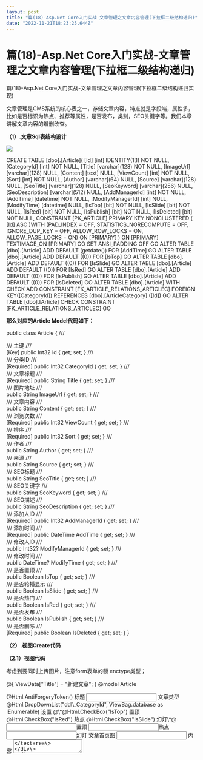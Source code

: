 ```yaml
---
layout: post
title: "篇(18)-Asp.Net Core入门实战-文章管理之文章内容管理(下拉框二级结构递归)"
date: "2022-11-21T18:23:25.644Z"
---
```

篇(18)-Asp.Net Core入门实战-文章管理之文章内容管理(下拉框二级结构递归)
=============================================

篇(18)-Asp.Net Core入门实战-文章管理之文章内容管理(下拉框二级结构递归实现)

文章管理是CMS系统的核心表之一，存储文章内容，特点就是字段端，属性多，比如是否标识为热点、推荐等属性，是否发布，类别，SEO关键字等。我们本章讲解文章内容的增删改查。

**（1）.文章Sql表结构设计**

![](https://img2022.cnblogs.com/blog/39139/202211/39139-20221121150147334-1486688426.jpg)

CREATE TABLE \[dbo\].\[Article\](
\[Id\] \[int\] IDENTITY(1,1) NOT NULL,
\[CategoryId\] \[int\] NOT NULL,
\[Title\] \[varchar\](128) NOT NULL,
\[ImageUrl\] \[varchar\](128) NULL,
\[Content\] \[text\] NULL,
\[ViewCount\] \[int\] NOT NULL,
\[Sort\] \[int\] NOT NULL,
\[Author\] \[varchar\](64) NULL,
\[Source\] \[varchar\](128) NULL,
\[SeoTitle\] \[varchar\](128) NULL,
\[SeoKeyword\] \[varchar\](256) NULL,
\[SeoDescription\] \[varchar\](512) NULL,
\[AddManagerId\] \[int\] NOT NULL,
\[AddTime\] \[datetime\] NOT NULL,
\[ModifyManagerId\] \[int\] NULL,
\[ModifyTime\] \[datetime\] NULL,
\[IsTop\] \[bit\] NOT NULL,
\[IsSlide\] \[bit\] NOT NULL,
\[IsRed\] \[bit\] NOT NULL,
\[IsPublish\] \[bit\] NOT NULL,
\[IsDeleted\] \[bit\] NOT NULL,
CONSTRAINT \[PK\_ARTICLE\] PRIMARY KEY NONCLUSTERED
(
\[Id\] ASC
)WITH (PAD\_INDEX \= OFF, STATISTICS\_NORECOMPUTE \= OFF, IGNORE\_DUP\_KEY \= OFF, ALLOW\_ROW\_LOCKS \= ON, ALLOW\_PAGE\_LOCKS \= ON) ON \[PRIMARY\]
) ON \[PRIMARY\] TEXTIMAGE\_ON \[PRIMARY\]
GO
SET ANSI\_PADDING OFF
GO
ALTER TABLE \[dbo\].\[Article\] ADD DEFAULT (getdate()) FOR \[AddTime\]
GO
ALTER TABLE \[dbo\].\[Article\] ADD DEFAULT ((0)) FOR \[IsTop\]
GO
ALTER TABLE \[dbo\].\[Article\] ADD DEFAULT ((0)) FOR \[IsSlide\]
GO
ALTER TABLE \[dbo\].\[Article\] ADD DEFAULT ((0)) FOR \[IsRed\]
GO
ALTER TABLE \[dbo\].\[Article\] ADD DEFAULT ((0)) FOR \[IsPublish\]
GO
ALTER TABLE \[dbo\].\[Article\] ADD DEFAULT ((0)) FOR \[IsDeleted\]
GO
ALTER TABLE \[dbo\].\[Article\] WITH CHECK ADD CONSTRAINT \[FK\_ARTICLE\_RELATIONS\_ARTICLEC\] FOREIGN KEY(\[CategoryId\])
REFERENCES \[dbo\].\[ArticleCategory\] (\[Id\])
GO
ALTER TABLE \[dbo\].\[Article\] CHECK CONSTRAINT \[FK\_ARTICLE\_RELATIONS\_ARTICLEC\]
GO

**那么对应的Article Model代码如下：**

public class Article
{
/// <summary>
/// 主键
/// </summary>
\[Key\]
public Int32 Id { get; set; }
/// <summary>
/// 分类ID
/// </summary>
\[Required\]
public Int32 CategoryId { get; set; }
/// <summary>
/// 文章标题
/// </summary>
\[Required\]
public String Title { get; set; }
/// <summary>
/// 图片地址
/// </summary>
public String ImageUrl { get; set; }
/// <summary>
/// 文章内容
/// </summary>
public String Content { get; set; }
/// <summary>
/// 浏览次数
/// </summary>
\[Required\]
public Int32 ViewCount { get; set; }
/// <summary>
/// 排序
/// </summary>
\[Required\]
public Int32 Sort { get; set; }
/// <summary>
/// 作者
/// </summary>
public String Author { get; set; }
/// <summary>
/// 来源
/// </summary>
public String Source { get; set; }
/// <summary>
/// SEO标题
/// </summary>
public String SeoTitle { get; set; }
/// <summary>
/// SEO关键字
/// </summary>
public String SeoKeyword { get; set; }
/// <summary>
/// SEO描述
/// </summary>
public String SeoDescription { get; set; }
/// <summary>
/// 添加人ID
/// </summary>
\[Required\]
public Int32 AddManagerId { get; set; }
/// <summary>
/// 添加时间
/// </summary>
\[Required\]
public DateTime AddTime { get; set; }
/// <summary>
/// 修改人ID
/// </summary>
public Int32? ModifyManagerId { get; set; }
/// <summary>
/// 修改时间
/// </summary>
public DateTime? ModifyTime { get; set; }
/// <summary>
/// 是否置顶
/// </summary>
public Boolean IsTop { get; set; }
/// <summary>
/// 是否轮播显示
/// </summary>
public Boolean IsSlide { get; set; }
/// <summary>
/// 是否热门
/// </summary>
public Boolean IsRed { get; set; }
/// <summary>
/// 是否发布
/// </summary>
public Boolean IsPublish { get; set; }
/// <summary>
/// 是否删除
/// </summary>
\[Required\]
public Boolean IsDeleted { get; set; }
}

**（2）.视图Create代码**

**（2.1）视图代码**

考虑到要同时上传图片，注意form表单的额 enctype类型；

@{ ViewData\["Title"\] = "新建文章"; }
@model Article
<form action\="/Article/Create" method\="post" enctype\="multipart/form-data"\>
@Html.AntiForgeryToken()
<div\>
<label asp-for\="Title"\>标题</label\>
<div\>
<input type\="text" asp-for\="Title" name\="Title" placeholder\="请输入标题"\>
</div\>
</div\>
<div\>
<label asp-for\="CategoryId"\>文章类型</label\>
<div\>
@Html.DropDownList("ddl\_CategoryId", ViewBag.database as IEnumerable<SelectListItem\>)
</div\>
</div\>
<div\>
<label\>设置</label\>
<div\>
@\*@Html.CheckBox("IsTop") 置顶
@Html.CheckBox("IsRed") 热点
@Html.CheckBox("IsSlide") 幻灯\*@
<input type\="checkbox" name\="IsTop" asp-for\="IsTop" />置顶
<input type\="checkbox" name\="IsRed" asp-for\="IsRed"/>热点
<input type\="checkbox" name\="IsSlide" asp-for\="IsSlide" />幻灯
</div\>
</div\>
<div\>
<label asp-for\="ImageUrl"\>文章首页图</label\>
<div\>
<input type\="file" asp-for\="ImageUrl" name\="ImageUrl"/>
</div\>
</div\>
<div\>
<label asp-for\="Content"\>内容</label\>
<div\>
<textarea placeholder\="内容" asp-for\="Content" name\="Content" cols\="30" rows\="10"\></textarea\>
</div\>
</div\>
<div\>
<label asp-for\="Sort"\>排序</label\>
<div\>
<input type\="text" placeholder\="排序" asp-for\="Sort" name\="Sort" />
</div\>
</div\>
<div\>
<label asp-for\="ViewCount"\>点击量</label\>
<div\>
<input type\="text" placeholder\="点击量" asp-for\="ViewCount" name\="ViewCount" />
</div\>
</div\>
<div\>
<label asp-for\="IsPublish"\>是否发布</label\>
<div\>
<select asp-for\="IsPublish" name\="IsPublish" class\="IsPublish"\>
<option value\="False"\>否</option\>
<option value\="True" selected\>是</option\>
</select\>
</div\>
</div\>
<div\>
<label asp-for\="Author"\>作者</label\>
<div\>
<input type\="text" asp-for\="Author" name\="Author" placeholder\="作者名"\>
</div\>
</div\>
<div\>
<label asp-for\="Source"\>来源</label\>
<div\>
<input type\="text" asp-for\="Source" name\="Source" placeholder\="文章来源"\>
</div\>
</div\>
<div\>
<label asp-for\="SeoTitle"\>SEO标题</label\>
<div\>
<input type\="text" asp-for\="SeoTitle" name\="SeoTitle" placeholder\="SEO标题"\>
</div\>
</div\>
<div\>
<label asp-for\="SeoKeyword"\>SEO关键词</label\>
<div\>
<input type\="text" asp-for\="SeoKeyword" name\="SeoKeyword" placeholder\="SEO关键词"\>
</div\>
</div\>
<div\>
<label asp-for\="SeoDescription"\>SEO摘要描述</label\>
<div\>
<input type\="text" asp-for\="SeoDescription" name\="SeoDescription" placeholder\="SEO摘要描述"\>
</div\>
</div\>
<div\>
<div\>
<button type\="submit"\>确定</button\>
<button type\="reset"\>重置</button\>
</div\>
</div\>
</form\>

**（2.2）视图中的下拉框的实现方式（递归和循环嵌套）**

![](https://img2022.cnblogs.com/blog/39139/202211/39139-20221121150147334-1206323220.jpg)

我想在添加文章时，实现一个具有二级层次结构的下拉框，如上图所示。所以，在对下拉框进行数据绑定时，就要费点功夫，上个章节讲文章类别管理时，的表结构就一个，分类都存在一张表中，所以要进行递归的获取子菜单或者通过循环嵌套来实现。

**递归的主要核心函数为：**

/// <summary>
/// 递归函数，实现获取子菜单
/// </summary>
/// <param name="lists">递归前的列表</param>
/// <param name="newlists">递归后的新列表</param>
/// <param name="parentId">父Id</param>
/// <returns></returns>
public static List<CategorySelectItemListView> GetChildCategory(List<CategorySelectItemListView> lists, List<CategorySelectItemListView> newlists, int parentId)
{
newlists \= new List<CategorySelectItemListView>();
List<CategorySelectItemListView> tempList = lists.Where(c => c.ParentId == parentId).ToList();
for (int i = 0; i < tempList.Count; i++)
{
CategorySelectItemListView category \= new CategorySelectItemListView();
category.Id \= tempList\[i\].Id;
category.ParentId \= tempList\[i\].ParentId;
category.Title \= tempList\[i\].Title;
category.Children \= GetChildCategory(lists, newlists, category.Id);
newlists.Add(category);
}
return newlists;
}

/// <summary>
/// 循环嵌套，实现获取子菜单
/// </summary>
/// <param name="lists">循环遍历前的列表</param>
/// <returns></returns>
public static List<CategorySelectItemListView> GetChildCategory(List<CategorySelectItemListView> lists)
{
List<CategorySelectItemListView> categorylist = new List<CategorySelectItemListView>();
for (int i = 0; i < lists.Count; i++)
{
if (0 == lists\[i\].ParentId)
categorylist.Add(lists\[i\]);
for (int j = 0; j < lists.Count; j++)
{
if (lists\[j\].ParentId == lists\[i\].Id)
lists\[i\].Children.Add(lists\[j\]);
}
}
return categorylist;
}

然后在Create和Edit的Action中去绑定对应的下拉菜单即可。

注意：List<CategorySelectItemListView> 集合的CategorySelectItemListView，这个是新建的ViewModel对象，用来专门绑定下拉菜单使用，其代码如下：

public class CategorySelectItemListView
{
public int Id { get; set; }
public string Title { get; set; }
public int ParentId { get; set; }
public List<CategorySelectItemListView> Children { get; set; }
public CategorySelectItemListView()
{
Children \= new List<CategorySelectItemListView>();
}

public CategorySelectItemListView(int id,string title,int parentid)
{
this.Id = id;
this.Title = title;
this.ParentId = parentid;
Children \= new List<CategorySelectItemListView>();
}

public CategorySelectItemListView(int id, string title, CategorySelectItemListView parent)
{
this.Id = id;
this.Title = title;
this.ParentId = parent.Id;
Children \= new List<CategorySelectItemListView>();
}

**（3）.视图Edit代码，注解部分的代码可以参考，我尝试用过，也可以达到目的，演练代码最好是用多种方式实现，查看其区别，这样掌握的牢固一些**。

@{ ViewData\["Title"\] = "编辑文章"; }
@model Article
@section Scripts{
<script type\="text/javascript" src\="~/js/jquery-3.6.1.min.js"\></script\>
<script type\="text/javascript"\>
$(document).ready(function () {
$.ajax({
type: "GET",
url: "/ArticleCategory/GetCategory",
data: "{}",
success: function (data) {
console.log(data);
var s \= '<option value="0">请选择</option>';
for (var i \= 0; i < data.length; i++) {
s += '<option value="' + data\[i\].Title + '"+>' + data\[i\].Id + '</option>';
}
$("#ArticleCategory").html(s);
}
});
});
</script\>
}

<form action\="/Article/Edit" method\="post" enctype\="multipart/form-data"\>
@Html.AntiForgeryToken()
<div\>
<label asp-for\="Title"\>标题</label\>
<div\>
<input type\="text" asp-for\="Title" name\="Title" placeholder\="请输入标题"\>
<input type\="hidden" asp-for\="Id" />
</div\>
</div\>
<div\>
<label asp-for\="CategoryId"\>文章类型</label\>
<div\>
@Html.DropDownList("ddl\_CategoryId", ViewBag.database as IEnumerable<SelectListItem\>)
</div\>
</div\>
<div\>
<label\>设置</label\>
<div\>
@\*@Html.CheckBox("IsTop", Model.IsTop,new { value = Model.IsTop}) 置顶
@Html.CheckBox("IsRed", Model.IsRed, new { value = Model.IsRed }) 热点
@Html.CheckBox("IsSlide", Model.IsSlide, new { value = Model.IsSlide }) 幻灯\*@
<input asp-for\="IsTop" />置顶
<input asp-for\="IsRed" />热点
<input asp-for\="IsSlide" />幻灯
@\*<input type\="checkbox" name\="IsTop" @(Html.Raw(@Model.IsTop ? "checked\=\\"checked\\"" : "")) asp-for\="IsTop" />置顶
<input type\="checkbox" name\="IsRed" @(Html.Raw(@Model.IsRed ? "checked\=\\"checked\\"" : "")) asp-for\="IsRed" />热点
<input type\="checkbox" name\="IsSlide" @(Html.Raw(@Model.IsSlide ? "checked\=\\"checked\\"" : "")) asp-for\="IsSlide" />幻灯\*@
@\*<input type\="checkbox" name\="IsTop" asp-for\="IsTop" />置顶
<input type\="checkbox" name\="IsRed" asp-for\="IsRed"/>热点
<input type\="checkbox" name\="IsSlide" asp-for\="IsSlide"/>幻灯\*@
</div\>
</div\>
<div\>
<label asp-for\="ImageUrl"\>文章首页图</label\>
<div\>
<input type\="file" asp-for\="ImageUrl" name\="ImageUrl" />
<label asp-for\="ImageUrl"\>@Model.ImageUrl</label\>
</div\>
</div\>
<div\>
<label asp-for\="Content"\>内容</label\>
<div\>
<textarea placeholder\="内容" asp-for\="Content" name\="Content" cols\="30" rows\="10"\></textarea\>
</div\>
</div\>
<div\>
<label asp-for\="Sort"\>排序</label\>
<div\>
<input type\="text" placeholder\="排序" asp-for\="Sort" name\="Sort" />
</div\>
</div\>
<div\>
<label asp-for\="ViewCount"\>点击量</label\>
<div\>
<input type\="text" placeholder\="点击量" asp-for\="ViewCount" name\="ViewCount" />
</div\>
</div\>
<div\>
<label asp-for\="IsPublish"\>是否发布</label\>
<div\>
<select asp-for\="IsPublish" name\="IsPublish" class\="IsPublish"\>
<option value\="False"\>否</option\>
<option value\="True" selected\>是</option\>
</select\>
</div\>
</div\>
<div\>
<label asp-for\="Author"\>作者</label\>
<div\>
<input type\="text" asp-for\="Author" name\="Author" placeholder\="作者名"\>
</div\>
</div\>
<div\>
<label asp-for\="Source"\>来源</label\>
<div\>
<input type\="text" asp-for\="Source" name\="Source" placeholder\="文章来源"\>
</div\>
</div\>
<div\>
<label asp-for\="SeoTitle"\>SEO标题</label\>
<div\>
<input type\="text" asp-for\="SeoTitle" name\="SeoTitle" placeholder\="SEO标题"\>
</div\>
</div\>
<div\>
<label asp-for\="SeoKeyword"\>SEO关键词</label\>
<div\>
<input type\="text" asp-for\="SeoKeyword" name\="SeoKeyword" placeholder\="SEO关键词"\>
</div\>
</div\>
<div\>
<label asp-for\="SeoDescription"\>SEO摘要描述</label\>
<div\>
<input type\="text" asp-for\="SeoDescription" name\="SeoDescription" placeholder\="SEO摘要描述"\>
</div\>
</div\>
<div\>
<div\>
<button type\="submit"\>确定</button\>
<button type\="reset"\>重置</button\>
</div\>
</div\>
</form\>

**（4）.视图Index列表的代码**

针对列表的显示，又专门编写了ArticeView的这个ViewModel。

![](https://img2022.cnblogs.com/blog/39139/202211/39139-20221121150147472-823072694.jpg)

public class ArticleView
{
public int Id { get; set; }
public int CategoryId { get; set; }
public string CategoryName { get; set; }
public string Title { get; set; }
public int ViewCount { get; set; }
public int Sort { get; set; }
public string Author { get; set; }
public string Source { get; set; }
public int AddManagerId { get; set; }
public DateTime AddTime { get; set; }
}

@using Humanizer;
@using RjWebCms.Db;
@using RjWebCms.Models.Articles;
@model PaginatedList<ArticleView\>
@{
ViewData\["Title"\] = "文章列表";
}
@section Scripts{
<script src\="~/js/jquery-2.1.0.min.js"\></script\>
<script type\="text/javascript"\>
function DelAll() {
var ids \= document.getElementsByName("#chk\_ids");
var arrIds \= "";
var n \= 0;
for (var i \= 0; i < ids.length; i++)
{
if (ids\[i\].checked \== true) {
arrIds += ids\[i\].value + ",";
n++;
}
}
if (n \== 0) {
alert("请选择要删除的信息");
return;
}
arrIds \= arrids.substr(0, arrIds.length \- 1);
//
if (confirm("确定要全部删除选择信息吗")) {
$.ajax({
type: "post",
url: "/Article/DeleteAll",
data: { ids: arrIds },
success: function (data, state) {
alert('删除成功!');
window.location.href \= "";
},

error: function (data, state) {
alert('删除失败');
}
});
}
}
</script\>
}
<div class\="panel panel-default todo-panel"\>
<div class\="panel-heading"\>@ViewData\["Title"\]</div\>
@Html.AntiForgeryToken()
<form asp-action\="Index" method\="get"\>
<table\>
<tr\><td\><a asp-controller\="Article" asp-action\="Create"\>添加</a\></td\></tr\>
<tr\>
<td\>查询关键词:<input type\="text" name\="SearchString" value\="@ViewData\["CurrentFilter"\]" /></td\>
<td\><input type\="submit" value\="查询" /></td\>
<td\><a asp-action\="Index"\>Back</a\></td\>
<td\><a asp-action\="DeleteAll"\>批量删除</a\></td\>
</tr\>
</table\>
</form\>
<table class\="table table-hover"\>
<thead\>
<tr\>
<td\>&#x2714;</td\>
<td\><a asp-action\="Index" asp-route-sortOrder\="@ViewData\["NameSortParm"\]" asp-route-currentFilter\="@ViewData\["CurrentFilter"\]"\>标题</a\></td\>
<td\>类别</td\>
<td\><a asp-action\="Index" asp-route-sortOrder\="@ViewData\["DateSortParm"\]" asp-route-currentFilter\="@ViewData\["CurrentFilter"\]"\>添加时间</a\></td\>
<td\>作者</td\>
<td\>操作</td\>
</tr\>
@foreach (var item in Model)
{
<tr\>
<td\><input type\="checkbox" class\="done-checkbox" name\="chk\_ids" value\="@item.Id"\></td\>
<td\>@item.Title</td\>
<td\>@item.CategoryName</td\>
<td\>@item.AddTime</td\>
<td\>@item.Author</td\>
<td\>
<a asp-action\="Details" asp-route-id\="@item.Id"\>Details</a\>
<a asp-action\="Edit" asp-route-id\="@item.Id"\>Edit</a\>
<a asp-action\="Delete" asp-route-id\="@item.Id"\>Delete</a\>
</td\>
</tr\>
}
</thead\>
</table\>
@{
var prevDisabled = !Model.HasPreviousPage ? "disabled" : "";
var nextDisabled = !Model.HasNextPage ? "disabled" : ""; ;
}

<a asp-action\="Index"
asp-route-sortOrder\="@ViewData\["CurrentSort"\]"
asp-route-pageNumber\="@(Model.PageIndex - 1)"
asp-route-currentFilter\="@ViewData\["CurrentFilter"\]"
class\="btn btn-default @prevDisabled"\>
上一页
</a\>
<a asp-action\="Index"
asp-route-sortOrder\="@ViewData\["CurrentSort"\]"
asp-route-pageNumber\="@(Model.PageIndex + 1)"
asp-route-currentFilter\="@ViewData\["CurrentFilter"\]"
class\="btn btn-default @nextDisabled"\>
下一页
</a\>
<div class\="panel-footer add-item-form"\>
<!--TODO: Add item form \-->
</div\>
</div\>

**（5）.Controller部分的全部代码，注意看代码注释**

public class ArticleController : Controller
    {
        private readonly IHostEnvironment \_hostEnvironment;
        private readonly IArticleService \_articleService;
        private readonly IArticleCategoryService \_articleCategoryService;
        private readonly AppDbContext \_appDbContext;
        public ArticleController(IArticleService articleService, IArticleCategoryService articleCategoryService,AppDbContext appDbContext,IHostEnvironment hostEnvironment)
        {
            \_hostEnvironment \= hostEnvironment;
            \_appDbContext \= appDbContext;
            \_articleService \= articleService;
            \_articleCategoryService \= articleCategoryService;
        }

        public async Task<IActionResult> Index(string sortOrder, string currentFilter, string searchString, int? pageNumber)
        {
            ViewData\["CurrentSort"\] = sortOrder;
            ViewData\["NameSortParm"\] = String.IsNullOrEmpty(sortOrder) ? "name\_desc" : "";
            ViewData\["DateSortParm"\] = sortOrder == "Date" ? "date\_desc" : "Date";

            if (searchString != null)
            {
                pageNumber \= 1;
            }
            else
            {
                searchString \= currentFilter;
            }
            ViewData\["CurrentFilter"\] = searchString;
            var article = from s in \_appDbContext.Article
                          join p in \_appDbContext.ArticleCategory on s.CategoryId equals p.Id
                          select new ArticleView { 
                            Id \= s.Id,
                            CategoryId \= s.CategoryId,
                            CategoryName \= p.Title,
                            Title \= s.Title,
                            Sort \= s.Sort,
                            AddManagerId \= s.AddManagerId,
                            AddTime \= s.AddTime,
                            Author \= s.Author,
                            Source \= s.Source,
                            ViewCount \= s.ViewCount,
                          };
            if (!string.IsNullOrEmpty(searchString))
            {
                article \= article.Where(s => s.Title.Contains(searchString));
            }
            switch (sortOrder)
            {
                case "name\_desc":
                    article \= article.OrderByDescending(s => s.Title) ;
                    break;
                case "Date":
                    article \= article.OrderBy(s => s.AddTime);
                    break;
                case "date\_desc":
                    article \= article.OrderByDescending(s => s.AddTime);
                    break;
                default:
                    article \= article.OrderBy(s => s.Title);
                    break;
            }
            int pageSize = 4;
            return View(await PaginatedList<ArticleView>.CreateAsync(article.AsNoTracking(), pageNumber ?? 1, pageSize));
        }


        \[HttpGet\]
        public async Task<IActionResult> CreateAsync()
        {
            #region 绑定类别下拉框
            var categories = await \_articleCategoryService.GetArticleCategory();//列出文章类别字典
            var categoryItems = new List<SelectListItem>()
            {
                new SelectListItem(){ Value="0",Text="全部",Selected=true}
            };
            //全部列出并转成DropDownList对象
            List<CategorySelectItemListView> list = new List<CategorySelectItemListView>();
            foreach (var category in categories)
            {
                list.Add(new CategorySelectItemListView { 
                    Id\=category.Id,
                    Title \= category.Title,
                    ParentId \= category.ParentId
                });
            }

            #region 循环嵌套调用
            //List<CategorySelectItemListView> list1 = GetChildCategory(list);
            //foreach (var li in list1)
            //{
            //    categoryItems.Add(new SelectListItem { Value = li.Id.ToString(), Text = li.Title });
            //    if (li.Children.Count > 0)
            //    { 
            //        foreach(var t in li.Children)
            //            categoryItems.Add(new SelectListItem { Value = t.Id.ToString(),Text= "|-" + t.Title });
            //    }
            //}
            #endregion

            #region  递归调用
            List<CategorySelectItemListView> list1 = GetChildCategory(list, new List<CategorySelectItemListView>(), 0);
            foreach (var li in list1)
            {
                categoryItems.Add(new SelectListItem { Value = li.Id.ToString(), Text = li.Title });
                if (li.Children.Count > 0)
                {
                    foreach (var t in li.Children)
                        categoryItems.Add(new SelectListItem { Value = t.Id.ToString(), Text = "  |-" + t.Title });
                }
            }
            #endregion

            ViewBag.database \= categoryItems;
            #endregion
            return View();
        }

        \[HttpPost\]
        \[ValidateAntiForgeryToken\]
        public async Task<IActionResult> CreateAsync(Article article,\[FromForm\]IFormCollection fromData)
        {
            //去掉对字段IsSystem的验证,IsSystem在数据库是bool类型,而前端是0和1，ModelState的验证总是报false，所以去掉对其验证
            //ModelState.Remove("IsSystem");//在View端已经解决了了bool类型，那么此行代码可以不用
            #region 下拉菜单
            string strCategoryId = Request.Form\["ddl\_CategoryId"\];
            if (!string.IsNullOrEmpty(strCategoryId))
                article.CategoryId \= int.Parse(strCategoryId);
            else
                article.CategoryId \= 0;
            #endregion

            #region 复选框
            article.IsTop \= fromData\["IsTop"\] != "false";//使用FormCollection时，可以这样
            article.IsRed = fromData\["IsRed"\] != "false";
            article.IsSlide \= fromData\["IsSlide"\] != "false";
            //也可以这样取值，但要注意View内的写法
            //if (!string.IsNullOrEmpty(fromData\["IsTop"\]))
            //    article.IsTop = true;
            //else
            //    article.IsTop = false;
            #endregion

            #region 上传文件
            IFormFileCollection files \= fromData.Files;
           foreach(var formFile in files)
            {
                //var fileName = ContentDispositionHeaderValue.Parse(file.ContentDisposition).FileName.Trim('"');
                string webContentPath = \_hostEnvironment.ContentRootPath;
                var fileExt = formFile.FileName.Substring(formFile.FileName.LastIndexOf('.'));//文件扩展名
                var fileNew = DateTime.Now.ToString("yyyyMMddHHmmss") + fileExt; //给文件重新命名
                
                //string upLoadPath = webContentPath + $@"\\{fileName}";
                string upLoadPath = webContentPath + $@"\\UpFiles";
                var fileUrl = upLoadPath + $@"\\{fileNew}";

                if (formFile.Length > 0)
                {
                    using (var stream = new FileStream(fileUrl,FileMode.Create))
                    {
                        await formFile.CopyToAsync(stream);
                    }
                }
                article.ImageUrl \= "../UpFiles/" + fileNew;


            }       
            #endregion 

            if (ModelState.IsValid)
            {
                var successful = await \_articleService.AddArticleAysnc(article);
                if (successful)
                    return RedirectToAction("Index");
                else
                    return BadRequest("失败");
            }
            return View(article);
        }


        \[HttpGet\]
        public async Task<IActionResult> Edit(int id)
        {

            if (string.IsNullOrEmpty(id.ToString()))
                return NotFound();

            var article = await \_articleService.FindArticleAsync(id);
            if (article == null)
                return NotFound();

            #region 绑定角色下拉框
            var categories = await \_articleCategoryService.GetArticleCategory();//列出文章类别字典
            var categoryItems = new List<SelectListItem>()
            {
                new SelectListItem(){ Value="0",Text="全部",Selected=true}
            };
            //全部列出并转成DropDownList对象
            List<CategorySelectItemListView> list = new List<CategorySelectItemListView>();
            foreach (var category in categories)
            {
                list.Add(new CategorySelectItemListView
                {
                    Id \= category.Id,
                    Title \= category.Title,
                    ParentId \= category.ParentId
                });
            }
            #region  递归调用
            List<CategorySelectItemListView> list1 = GetChildCategory(list, new List<CategorySelectItemListView>(), 0);
            foreach (var li in list1)
            {
                categoryItems.Add(new SelectListItem { Value = li.Id.ToString(), Text = li.Title });
                if (li.Children.Count > 0)
                {
                    foreach (var t in li.Children)
                        categoryItems.Add(new SelectListItem { Value = t.Id.ToString(), Text = "  |-" + t.Title });
                }
            }
            #endregion

            #region 遍历并选中
            foreach (SelectListItem item in categoryItems)
            {
                if (item.Value == article.CategoryId.ToString())
                    item.Selected \= true;
            }
            #endregion ViewBag.database \= categoryItems;
            #endregion

            return View(article);
        }

        \[HttpPost\]
        \[ValidateAntiForgeryToken\]
        public async Task<IActionResult> Edit(int id, \[FromForm\]Article article)
        {
            if (id != article.Id)
            {
                return NotFound();
            }
            #region 下拉菜单
            string strCategoryId = Request.Form\["ddl\_CategoryId"\];
            if (!string.IsNullOrEmpty(strCategoryId))
                article.CategoryId \= int.Parse(strCategoryId);
            else
                article.CategoryId \= 0;
            #endregion
            #region 复选框
            if (Request.Form\["IsTop"\].Contains("true"))
                article.IsTop \= true;
            else
                article.IsTop \= false;
            if (Request.Form\["IsRed"\].Contains("true"))
                article.IsRed \= true;
            else
                article.IsRed \= false;
            if (Request.Form\["IsSlide"\].Contains("true"))
                article.IsSlide \= true;
            else
                article.IsSlide \= false;
            #endregion 
            //ModelState.Remove("IsTop");
            //ModelState.Remove("IsRed");
            //ModelState.Remove("IsSlide");
            if (ModelState.IsValid)
            {
                try
                {
                    var result = await \_articleService.UpdateArticleAsync(id, article);
                    //跳转
                    if (result)
                        return RedirectToAction("Index");
                    else
                        return BadRequest("编辑失败");
                }
                catch (Exception ex)
                {
                    return BadRequest("编辑失败");
                }
            }
            else
            {
                return BadRequest("数据输入有误！");
            }
        }

        /// <summary>
        /// 递归函数，实现获取子菜单
        /// </summary>
        /// <param name="lists">递归前的列表</param>
        /// <param name="newlists">递归后的新列表</param>
        /// <param name="parentId">父Id</param>
        /// <returns></returns>
        public static List<CategorySelectItemListView> GetChildCategory(List<CategorySelectItemListView> lists, List<CategorySelectItemListView> newlists, int parentId)
        {
            newlists \= new List<CategorySelectItemListView>();
            List<CategorySelectItemListView> tempList = lists.Where(c => c.ParentId == parentId).ToList();
            for (int i = 0; i < tempList.Count; i++)
            {
                CategorySelectItemListView category \= new CategorySelectItemListView();
                category.Id \= tempList\[i\].Id;
                category.ParentId \= tempList\[i\].ParentId;
                category.Title \= tempList\[i\].Title;
                category.Children \= GetChildCategory(lists, newlists, category.Id);
                newlists.Add(category);
            }
            return newlists;
        }

        /// <summary>
        /// 循环嵌套，实现获取子菜单
        /// </summary>
        /// <param name="lists">循环遍历前的列表</param>
        /// <returns></returns>
        public static List<CategorySelectItemListView> GetChildCategory(List<CategorySelectItemListView> lists)
        {
            List<CategorySelectItemListView> categorylist = new List<CategorySelectItemListView>();
            for (int i = 0; i < lists.Count; i++)
            {
                if (0 == lists\[i\].ParentId)
                    categorylist.Add(lists\[i\]);

                for (int j = 0; j < lists.Count; j++)
                {
                    if (lists\[j\].ParentId == lists\[i\].Id)
                        lists\[i\].Children.Add(lists\[j\]);
                }
            }
            return categorylist;
        }


    }

（6）.Service应用层代码

![](https://img2022.cnblogs.com/blog/39139/202211/39139-20221121150147333-734536496.jpg)

    public class ArticleService : IArticleService
    {
        private readonly AppDbContext \_appDbContext;
        public ArticleService(AppDbContext appDbContext)
        {
            \_appDbContext \= appDbContext;
        }
        /// <summary>
        /// 添加文章
        /// </summary>
        /// <param name="article"></param>
        /// <returns></returns>
        public async Task<bool\> AddArticleAysnc(Article article)
        {
            article.IsDeleted \= false;
            article.AddManagerId \= 1;//用户id
            article.AddTime = DateTime.Now;
            article.IsPublish \= true;
            await \_appDbContext.Article.AddAsync(article);
            var result = await \_appDbContext.SaveChangesAsync();
            return result == 1;
        }

        /// <summary>
        /// 删除文章
        /// </summary>
        /// <param name="Id"></param>
        /// <returns></returns>
        public async Task<bool\> DeleteArticleAsync(int Id)
        {
            var article = await \_appDbContext.Article.FirstOrDefaultAsync(x => x.Id == Id);
            if (article != null)
            {
                \_appDbContext.Article.Remove(article);
            }
            var result = await \_appDbContext.SaveChangesAsync();
            return result == 1; //注意(result==1 如果等式成立，则返回true，说明删除成功)
        }

        /// <summary>
        /// 按Id查询文章
        /// </summary>
        /// <param name="Id"></param>
        /// <returns></returns>
        public async Task<Article> FindArticleAsync(int Id)
        {
            var item = await \_appDbContext.Article.Where(x => x.Id == Id).FirstOrDefaultAsync();
            return item;
        }

        /// <summary>
        /// 按标题查询文章
        /// </summary>
        /// <param name="title"></param>
        /// <returns></returns>
        public async Task<Article\[\]> GetArtcleByTitle(string title)
        {
            var items = await \_appDbContext.Article.Where(x => x.Title.Contains(title)).ToArrayAsync();
            return items;
        }

        /// <summary>
        /// 查询文章
        /// </summary>
        /// <returns></returns>
        public async Task<Article\[\]> GetArticles()
        {
            var items = await \_appDbContext.Article.Where(x => x.IsDeleted==false).ToArrayAsync();
            return items;
        }

        /// <summary>
        /// 更新文章
        /// </summary>
        /// <param name="id"></param>
        /// <param name="article"></param>
        /// <returns></returns>
        public async Task<bool\> UpdateArticleAsync(int id, Article article)
        {
            var oldArticle = await  FindArticleAsync(id); //找出旧对象

            //将新值赋到旧对象上
            oldArticle.Title = article.Title;
            oldArticle.CategoryId \= article.CategoryId;
            oldArticle.SeoDescription \= article.SeoDescription;
            oldArticle.SeoTitle \= article.SeoTitle;
            oldArticle.SeoKeyword \= article.SeoKeyword;
            oldArticle.Content \= article.Content;
            oldArticle.Sort \= article.Sort;
            oldArticle.Source \= article.Source;
            oldArticle.IsSlide \= article.IsSlide;
            oldArticle.IsPublish \= article.IsPublish;
            oldArticle.IsRed \= article.IsRed;
            oldArticle.IsTop \= article.IsTop;
            oldArticle.ViewCount \= article.ViewCount;
            oldArticle.Author \= article.Author;
            oldArticle.ImageUrl \= article.ImageUrl;

            oldArticle.ModifyManagerId \= 11;//
            oldArticle.ModifyTime = DateTime.Parse(DateTime.Now.ToString("yyyy-MM-dd HH:mm:ss"));

            //对旧对象执行更新
            \_appDbContext.Entry(oldArticle).State = EntityState.Modified;
            var result = await \_appDbContext.SaveChangesAsync();
            return result == 1;
        }
    }

**再谈CheckBox的使用**

**1.在View视图页增加的代码格式如果为：**

**<input type="checkbox" name="IsTop" asp-for="IsTop" />置顶**

或者是这样：

<input **asp-for**\="IsTop" />置顶

那么在生成的html代码中，都会自动成id，name，type=“checkbox” value的属性。

**2.在Controller中进行取值时的代码为：**

if (Request.Form\["IsTop"\].Contains("true"))

article.IsTop = true;

else

article.IsTop = false;

跟踪时发现，View中Checkbox选中是，会产生true和false两个值，如图跟踪变量发现:

![](https://img2022.cnblogs.com/blog/39139/202211/39139-20221121150147311-81247631.jpg)

如此，取值时，就用了Contains功能，因为View中CheckBox没选中，这只有一个false值；

**3.在View视图页增加代码的格式如果为：**

<input type="checkbox" name="IsTop" @(Html.Raw(@Model.IsTop ? "checked=\\"checked\\"" : "")) asp-for="IsTop" />置顶

**4.在Controller中进行取值时的代码为：**

if (!string.IsNullOrEmpty(Request.Form\["IsTop"\]))

article.IsTop = true;

else

article.IsTop = false;

跟踪时发现，View中的CheckBox选中是，取到的值为“on”，如图跟踪发现：

![](https://img2022.cnblogs.com/blog/39139/202211/39139-20221121150147474-1893295358.jpg)

所以，才用了IsNullOrEmpty这个函数，依据判空来确定是否选中。

但是这样写有个问题，在ModelState.IsValid()的模型验证中，一直无法通过，IsTop一直为false，为此，我干脆就把其去除掉验证：

ModelState.Remove("IsTop");//去除name=IsTop的checkbox的模型验证

**5.使用Checkbox**，还是要看给在数据表中为其定义的**字段类型**，Model中的**指定类型和验证属性**，如果你赋予了Value值，那么就在Controller中取值，Asp.Net Core中Checkbox默认是True和False的值，网上关于@Html.CheckBox()形式也行，你可以尝试跟踪变量值来判断如何处理，其宗旨就是根据具体条件来处理。